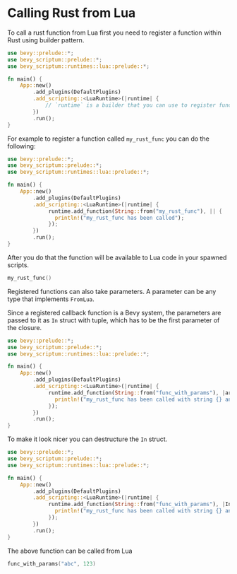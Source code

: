 # Calling Rust from Lua

To call a rust function from Lua first you need to register a function
within Rust using builder pattern.

```rust
use bevy::prelude::*;
use bevy_scriptum::prelude::*;
use bevy_scriptum::runtimes::lua::prelude::*;

fn main() {
    App::new()
        .add_plugins(DefaultPlugins)
        .add_scripting::<LuaRuntime>(|runtime| {
            // `runtime` is a builder that you can use to register functions
        })
        .run();
}
```

For example to register a function called `my_rust_func` you can do the following:

```rust
use bevy::prelude::*;
use bevy_scriptum::prelude::*;
use bevy_scriptum::runtimes::lua::prelude::*;

fn main() {
    App::new()
        .add_plugins(DefaultPlugins)
        .add_scripting::<LuaRuntime>(|runtime| {
             runtime.add_function(String::from("my_rust_func"), || {
               println!("my_rust_func has been called");
             });
        })
        .run();
}
```

After you do that the function will be available to Lua code in your spawned scripts.

```lua
my_rust_func()
```

Registered functions can also take parameters. A parameter can be any type
that implements `FromLua`.

Since a registered callback function is a Bevy system, the parameters are passed
to it as `In` struct with tuple, which has to be the first parameter of the closure.

```rust
use bevy::prelude::*;
use bevy_scriptum::prelude::*;
use bevy_scriptum::runtimes::lua::prelude::*;

fn main() {
    App::new()
        .add_plugins(DefaultPlugins)
        .add_scripting::<LuaRuntime>(|runtime| {
             runtime.add_function(String::from("func_with_params"), |args: In<(String, i64)>| {
               println!("my_rust_func has been called with string {} and i64 {}", args.0.0, args.0.1);
             });
        })
        .run();
}
```

To make it look nicer you can destructure the `In` struct.

```rust
use bevy::prelude::*;
use bevy_scriptum::prelude::*;
use bevy_scriptum::runtimes::lua::prelude::*;

fn main() {
    App::new()
        .add_plugins(DefaultPlugins)
        .add_scripting::<LuaRuntime>(|runtime| {
             runtime.add_function(String::from("func_with_params"), |In((a, b)): In<(String, i64)>| {
               println!("my_rust_func has been called with string {} and i64 {}", a, b);
             });
        })
        .run();
}
```

The above function can be called from Lua

```lua
func_with_params("abc", 123)
```
